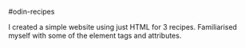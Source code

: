 #odin-recipes

I created a simple website using just HTML for 3 recipes. Familiarised myself with some of the element tags and attributes.